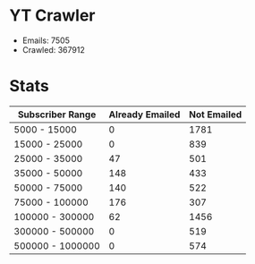 # YT Crawler
- Emails: 7505
- Crawled: 367912

# Stats
| Subscriber Range  | Already Emailed | Not Emailed |
|-------|-------|-------|
| 5000 - 15000 | 0 | 1781 |
| 15000 - 25000 | 0 | 839 |
| 25000 - 35000 | 47 | 501 |
| 35000 - 50000 | 148 | 433 |
| 50000 - 75000 | 140 | 522 |
| 75000 - 100000 | 176 | 307 |
| 100000 - 300000 | 62 | 1456 |
| 300000 - 500000 | 0 | 519 |
| 500000 - 1000000 | 0 | 574 |
